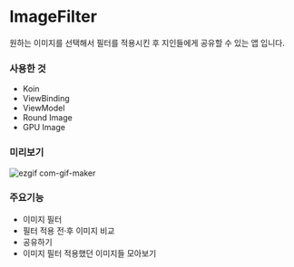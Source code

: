 # ImageFilter
원하는 이미지를 선택해서 필터를 적용시킨 후 지인들에게 공유할 수 있는 앱 입니다. 

### 사용한 것
- Koin
- ViewBinding
- ViewModel
- Round Image
- GPU Image

### 미리보기
![ezgif com-gif-maker](https://user-images.githubusercontent.com/67407666/135219283-9badeda6-5f2b-418c-bce8-4d5559b63da5.gif)


### 주요기능

- 이미지 필터
- 필터 적용 전·후 이미지 비교
- 공유하기
- 이미지 필터 적용했던 이미지들 모아보기
